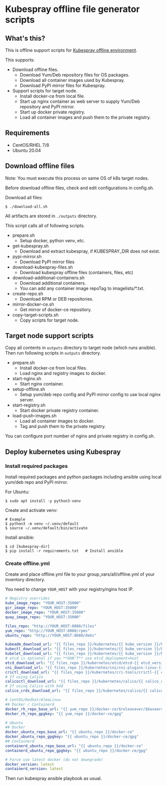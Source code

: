 # Kubespray offline file generator scripts

## What's this?

This is offline support scripts for [Kubespray offline environment](https://kubespray.io/#/docs/offline-environment).

This supports:

* Download offline files.
    - Download Yum/Deb repository files for OS packages.
    - Download all container images used by Kubespray.
    - Download PyPI mirror files for Kubespray.
* Support scripts for target node.
    - Install docker-ce from local file.
    - Start up nginx container as web server to supply Yum/Deb repository and PyPI mirror.
    - Start up docker private registry.
    - Load all container images and push them to the private registry.

## Requirements

- CentOS/RHEL 7/8
- Ubuntu 20.04

## Download offline files

Note: You must execute this process on same OS of k8s target nodes.

Before download offline files, check and edit configurations in config.sh.

Download all files:

    $ ./download-all.sh

All artifacts are stored in `./outputs` directory.

This script calls all of following scripts.

* prepare.sh
    - Setup docker, python venv, etc.
* get-kubespray.sh
    - Download and extract kubespray, if KUBESPRAY_DIR does not exist.
* pypi-mirror.sh
    - Download PyPI mirror files
* download-kubespray-files.sh
    - Download kubespray offline files (containers, files, etc)
* download-additional-containers.sh
    - Download additional containers.
    - You can add any container image repoTag to imagelists/*.txt.
* create-repo.sh
    - Download RPM or DEB repositories.
* mirror-docker-ce.sh
    - Get mirror of docker-ce repository.
* copy-target-scripts.sh
    - Copy scripts for target node.

## Target node support scripts

Copy all contents in `outputs` directory to target node (which runs ansible).
Then run following scripts in `outputs` directory. 

* prepare.sh
    - Install docker-ce from local files.
    - Load nginx and registry images to docker.
* start-nginx.sh
    - Start nginx container.
* setup-offline.sh
    - Setup yum/deb repo config and PyPI mirror config to use local nginx server.
* start-registry.sh
    - Start docker private registry container.
* load-push-images.sh
    - Load all container images to docker.
    - Tag and push them to the private registry.

You can configure port number of nginx and private registry in config.sh.

## Deploy kubernetes using Kubespray

### Install required packages

Install required packages and python packages including ansible using local yum/deb repo and PyPI mirror.

For Ubuntu:

    $ sudo apt install -y python3-venv

Create and activate venv:

    # Example
    $ python3 -m venv ~/.venv/default
    $ source ~/.venv/default/bin/activate

Install ansible:

    $ cd [kubespray-dir]
    $ pip install -r requirements.txt   # Install ansible

### Create offline.yml

Create and place offline.yml file to your group_vars/all/offline.yml of your inventory directory.

You need to change `YOUR_HOST` with your registry/nginx host IP.

```yaml
# Registry overrides
kube_image_repo: "YOUR_HOST:35000"
gcr_image_repo: "YOUR_HOST:35000"
docker_image_repo: "YOUR_HOST:35000"
quay_image_repo: "YOUR_HOST:35000"

files_repo: "http://YOUR_HOST:8080/files"
yum_repo: "http://YOUR_HOST:8080/rpms"
ubuntu_repo: "http://YOUR_HOST:8080/debs"

kubeadm_download_url: "{{ files_repo }}/kubernetes/{{ kube_version }}/kubeadm"
kubectl_download_url: "{{ files_repo }}/kubernetes/{{ kube_version }}/kubectl"
kubelet_download_url: "{{ files_repo }}/kubernetes/{{ kube_version }}/kubelet"
# etcd is optional if you **DON'T** use etcd_deployment=host
etcd_download_url: "{{ files_repo }}/kubernetes/etcd/etcd-{{ etcd_version }}-linux-amd64.tar.gz"
cni_download_url: "{{ files_repo }}/kubernetes/cni/cni-plugins-linux-{{ image_arch }}-{{ cni_version }}.tgz"
crictl_download_url: "{{ files_repo }}/kubernetes/cri-tools/crictl-{{ crictl_version }}-{{ ansible_system | lower }}-{{ image_arch }}.tar.gz"
# If using Calico
calicoctl_download_url: "{{ files_repo }}/kubernetes/calico/{{ calico_ctl_version }}/calicoctl-linux-{{ image_arch }}"
# If using Calico with kdd
calico_crds_download_url: "{{ files_repo }}/kubernetes/calico/{{ calico_version }}.tar.gz"

# CentOS/Redhat/AlmaLinux
## Docker / Containerd
docker_rh_repo_base_url: "{{ yum_repo }}/docker-ce/$releasever/$basearch/stable"
docker_rh_repo_gpgkey: "{{ yum_repo }}/docker-ce/gpg"

# Ubuntu
## Docker
docker_ubuntu_repo_base_url: "{{ ubuntu_repo }}/docker-ce"
docker_ubuntu_repo_gpgkey: "{{ ubuntu_repo }}/docker-ce/gpg"
## Containerd
containerd_ubuntu_repo_base_url: "{{ ubuntu_repo }}/docker-ce"
containerd_ubuntu_repo_gpgkey: "{{ ubuntu_repo }}/docker-ce/gpg"

# Force use latest docker (do not downgrade)
docker_version: latest
containerd_version: latest
```

Then run kubespray ansible playbook as usual.

